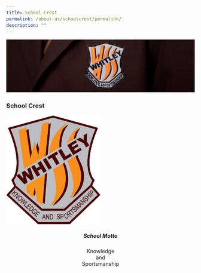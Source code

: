 ```yaml
---
title: School Crest
permalink: /about-us/schoolcrest/permalink/
description: ""
---
```

![](/images/about%20us.jpg)

### School Crest

<img src="/images/School_Logo.png" style="width:50%">

##### <center> School Motto </center> 

<center> Knowledge<br>and<br> Sportsmanship</center>